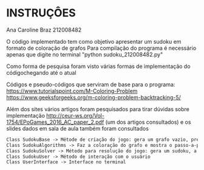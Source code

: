 # INSTRUÇÔES
Ana Caroline Braz 212008482

O código implementado tem como objetivo apresentar um sudoku em formato
de coloração de grafos
Para compilação do programa é necessário apenas que digite no terminal
"python sudoku_212008482.py"

Como forma de pesquisa foram visto várias formas de implementação do códigochegando até o atual

Códigos e pseudo-códigos que serviram de base para o programa:
https://www.tutorialspoint.com/M-Coloring-Problem
https://www.geeksforgeeks.org/m-coloring-problem-backtracking-5/

Além dos sites vários artigos foram pesquisados para tirar dúvidas sobre implementação
http://ceur-ws.org/Vol-1754/EPoGames_2016_AC_paper_2.pdf (um dos artigos consultados)
e os slides dados em sala de aula também foram consultados 

```diff
Class SudokuBase -> Métode de criação do jogo: gera um grafo vazio, preenche e imprime
Class SudokuAlgorithms -> Faz a coloração do grafo e mostra o passo-a-passo
Class SudokuSolver -> Método para resolução do jogo: gera um sudoku, a solução e resolução 
Class SudokuUser -> Método de interação com o usuário
Class UserInterface -> Interface no terminal
```
